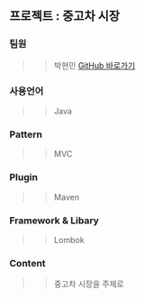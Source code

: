 ## 프로젝트 : 중고차 시장
### 팀원
>> 박현민 [GitHub 바로가기](https://github.com/Hyunmin1992)
### 사용언어
>> Java
### Pattern
>> MVC
### Plugin
>> Maven
### Framework & Libary
>> Lombok
### Content
>> 중고차 시장을 주제로 
